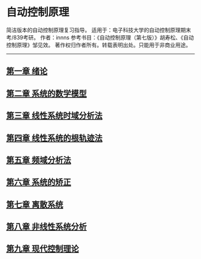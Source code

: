 <!--
 * @Descripttion: 
 * @version: 1.0
 * @Author: Zx
 * @Email: ureinsecure@outlook.com
 * @Date: 2021-12-28 12:27:28
 * @LastEditors: Zx
 * @LastEditTime: 2021-12-28 12:51:10
 * @FilePath: \Principle-of-Automatic-Control-UESTC-839\README.md
-->
# 自动控制原理

简洁版本的自动控制原理复习指导。
适用于：电子科技大学的自动控制原理期末考/839考研。
作者：innns
参考书目：《自动控制原理（第七版）》胡寿松、《自动控制原理》邹见效。
著作权归作者所有。转载表明出处。只能用于非商业用途。

---

## [第一章 绪论](src/C1_绪论.md)
## [第二章 系统的数学模型](src/C2_系统的数学模型.md)
## [第三章 线性系统时域分析法](src/C3_线性系统时域分析法.md)
## [第四章 线性系统的根轨迹法](src/C4_线性系统的根轨迹法.md)
## [第五章 频域分析法](src/C5_频域分析法.md)
## [第六章 系统的矫正](src/C6_系统的矫正.md)
## [第七章 离散系统](src/C7_离散系统.md)
## [第八章 非线性系统分析](src/C8_非线性系统分析.md)
## [第九章 现代控制理论](src/C9_现代控制理论.md)